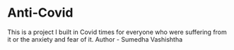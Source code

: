 # Anti-Covid
This is a project I built in Covid times for everyone who were suffering from it or the anxiety and fear of it.
Author - Sumedha Vashishtha
